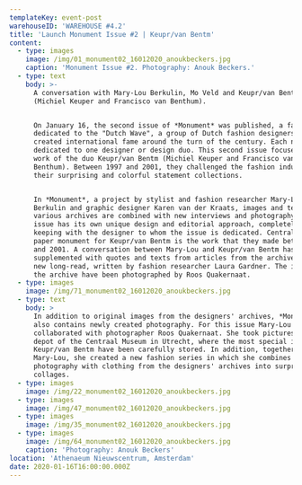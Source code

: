 ```yaml
---
templateKey: event-post
warehouseID: 'WAREHOUSE #4.2'
title: 'Launch Monument Issue #2 | Keupr/van Bentm'
content:
  - type: images
    image: /img/01_monument02_16012020_anoukbeckers.jpg
    caption: 'Monument Issue #2. Photography: Anouk Beckers.'
  - type: text
    body: >-
      A conversation with Mary-Lou Berkulin, Mo Veld and Keupr/van Bentm
      (Michiel Keuper and Francisco van Benthum).


      On January 16, the second issue of *Monument* was published, a fanzine
      dedicated to the "Dutch Wave", a group of Dutch fashion designers who
      created international fame around the turn of the century. Each number is
      dedicated to one designer or design duo. This second issue focuses on the
      work of the duo Keupr/van Bentm (Michiel Keuper and Francisco van
      Benthum). Between 1997 and 2001, they challenged the fashion industry with
      their surprising and colorful statement collections. 


      In *Monument*, a project by stylist and fashion researcher Mary-Lou
      Berkulin and graphic designer Karen van der Kraats, images and texts from
      various archives are combined with new interviews and photography. Each
      issue has its own unique design and editorial approach, completely in
      keeping with the designer to whom the issue is dedicated. Central to this
      paper monument for Keupr/van Bentm is the work that they made between 1997
      and 2001. A conversation between Mary-Lou and Keupr/van Bentm has been
      supplemented with quotes and texts from articles from the archive and a
      new long-read, written by fashion researcher Laura Gardner. The items from
      the archive have been photographed by Roos Quakernaat.
  - type: images
    image: /img/71_monument02_16012020_anoukbeckers.jpg
  - type: text
    body: >
      In addition to original images from the designers' archives, *Monument*
      also contains newly created photography. For this issue Mary-Lou
      collaborated with photographer Roos Quakernaat. She took pictures in the
      depot of the Centraal Museum in Utrecht, where the most special items from
      Keupr/van Bentm have been carefully stored. In addition, together with
      Mary-Lou, she created a new fashion series in which she combines her own
      photography with clothing from the designers' archives into surprising
      collages.
  - type: images
    image: /img/22_monument02_16012020_anoukbeckers.jpg
  - type: images
    image: /img/47_monument02_16012020_anoukbeckers.jpg
  - type: images
    image: /img/35_monument02_16012020_anoukbeckers.jpg
  - type: images
    image: /img/64_monument02_16012020_anoukbeckers.jpg
    caption: 'Photography: Anouk Beckers'
location: 'Athenaeum Nieuwscentrum, Amsterdam'
date: 2020-01-16T16:00:00.000Z
---
```

